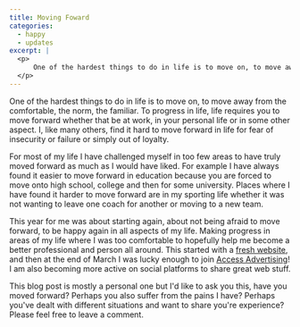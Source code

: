 ```yaml
---
title: Moving Foward
categories:
  - happy
  - updates
excerpt: |
  <p>
  	  One of the hardest things to do in life is to move on, to move away from the comfortable, the norm, the familiar. To progress in life, life requires you to move forward whether that be at work, in your personal life or in some other aspect. I, like many others, find it hard to move forward in life for fear of insecurity or failure or simply out of loyalty.
  </p>
---
```

<p>
	  One of the hardest things to do in life is to move on, to move away from the comfortable, the norm, the familiar. To progress in life, life requires you to move forward whether that be at work, in your personal life or in some other aspect. I, like many others, find it hard to move forward in life for fear of insecurity or failure or simply out of loyalty.
</p>
<p>
	  For most of my life I have challenged myself in too few areas to have truly moved forward as much as I would have liked. For example I have always found it easier to move forward in education because you are forced to move onto high school, college and then for some university. Places where I have found it harder to move forward are in my sporting life whether it was not wanting to leave one coach for another or moving to a new team.
</p>
<p>
	  This year for me was about starting again, about not being afraid to move forward, to be happy again in all aspects of my life. Making progress in areas of my life where I was too comfortable to hopefully help me become a better professional and person all around. This started with a <a href="/blog/starting-new">fresh website</a>, and then at the end of March I was lucky enough to join <a href="http://www.accessadvertising.co.uk/">Access Advertising</a>! I am also becoming more active on social platforms to share great web stuff.
</p>
<p>
	  This blog post is mostly a personal one but I'd like to ask you this, have you moved forward? Perhaps you also suffer from the pains I have? Perhaps you've dealt with different situations and want to share you're experience? Please feel free to leave a comment.
</p>